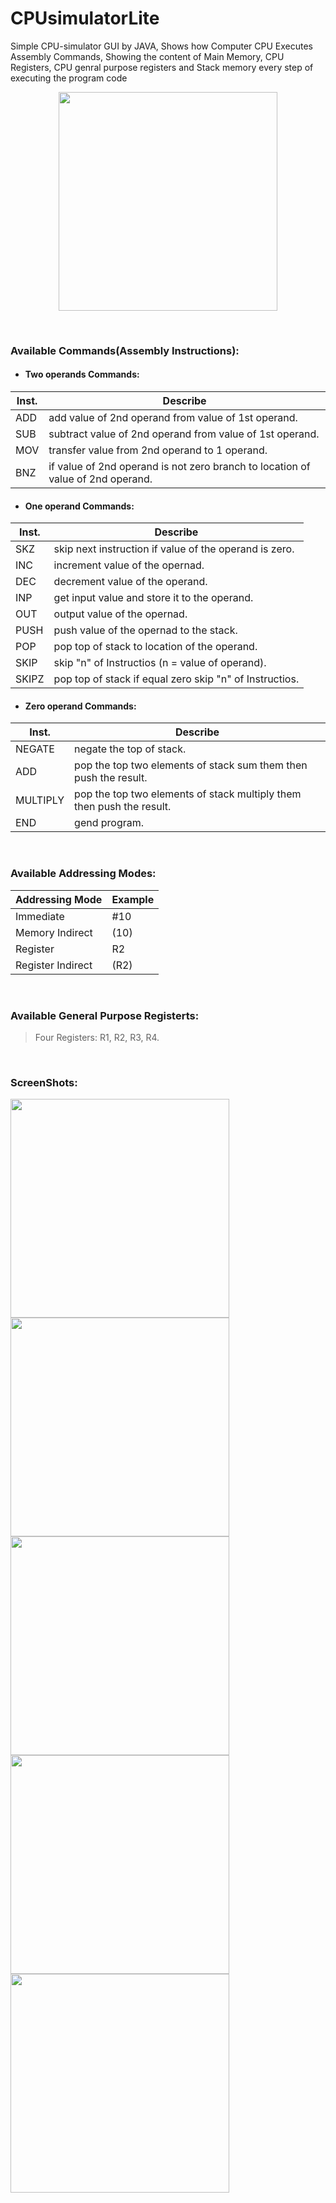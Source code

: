 # CPUsimulatorLite

Simple CPU-simulator GUI by JAVA, Shows how Computer CPU Executes Assembly Commands, Showing the content of Main Memory, CPU Registers, CPU genral purpose registers and Stack memory every step of executing the program code

<p align="center">
<img src="https://github.com/HaniMohamed/CPUsimulatorLite-JAVA/blob/master/Screenshot%20from%202017-12-18%2009-37-05.png?raw=true" height="350"/>
</p>

<br />

### Available Commands(Assembly Instructions):

-  #### Two operands Commands:
| Inst.         | Describe                                                                       |    
| ------------- |--------------------------------------------------------------------------------| 
| ADD           | add value of 2nd operand from value of 1st operand.                            |
| SUB           | subtract value of 2nd operand from value of 1st operand.                       |
| MOV           | transfer value from 2nd operand to 1 operand.                                  |
| BNZ           | if value of 2nd operand is not zero branch to location of value of 2nd operand.|


-  #### One operand Commands:
| Inst.         | Describe                                                                       |    
| ------------- |--------------------------------------------------------------------------------| 
| SKZ           | skip next instruction if value of the operand is zero.                         |
| INC           | increment value of the opernad.                                                |
| DEC           | decrement value of the operand.                                                |
| INP           | get input value and store it to the operand.                                   |
| OUT           | output value of the opernad.                                                   |
| PUSH          | push value of the opernad to the stack.                                        |
| POP           | pop top of stack to location of the operand.                                   |
| SKIP          | skip "n" of Instructios (n =  value of operand).                               |
| SKIPZ         | pop top of stack if equal zero skip  "n" of Instructios.                       |
</p>

-  #### Zero operand Commands:

| Inst.         | Describe                                                                       |    
| ------------- |--------------------------------------------------------------------------------| 
| NEGATE        | negate the top of stack.                                                       |
| ADD           | pop the top two elements of stack sum them then push the result.               |
| MULTIPLY      | pop the top two elements of stack multiply them then push the result.          |
| END           | gend program.                                                                  |


<br />

### Available Addressing Modes:

| Addressing Mode        | Example                 |    
| ---------------------- |-------------------------| 
| Immediate              | #10                     |
| Memory Indirect        | (10)                    |
| Register               | R2                      |
| Register Indirect      | (R2)                    |

<br />

### Available General Purpose Registerts:
> Four Registers: R1, R2, R3, R4.

<br />

### ScreenShots:
<img src="https://github.com/HaniMohamed/CPUsimulatorLite-JAVA/blob/master/Screenshot%20from%202017-12-18%2009-37-05.png?raw=true" width="350"/>
<img src="https://github.com/HaniMohamed/CPUsimulatorLite-JAVA/blob/master/Screenshot%20from%202017-12-18%2009-39-05.png?raw=true" width="350"/>
<img src="https://github.com/HaniMohamed/CPUsimulatorLite-JAVA/blob/master/Screenshot%20from%202017-12-18%2009-39-13.png?raw=true" width="350"/>
<img src="https://github.com/HaniMohamed/CPUsimulatorLite-JAVA/blob/master/Screenshot%20from%202017-12-18%2009-39-21.png?raw=true" width="350"/>
<img src="https://github.com/HaniMohamed/CPUsimulatorLite-JAVA/blob/master/Screenshot%20from%202017-12-18%2009-39-29.png?raw=true" width="350"/>
